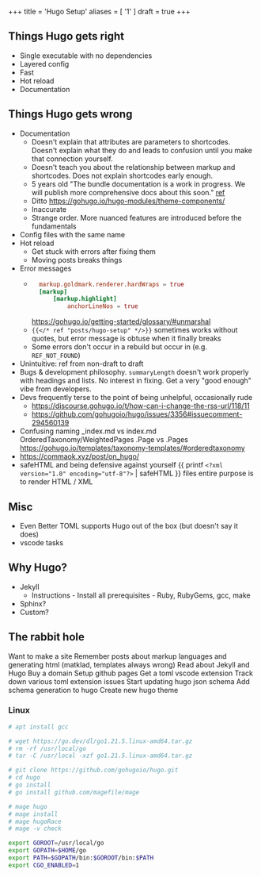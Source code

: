 +++
title = 'Hugo Setup'
aliases = [ '1' ]
draft = true
+++



## Things Hugo gets right
- Single executable with no dependencies
- Layered config
- Fast
- Hot reload
- Documentation

## Things Hugo gets wrong
- Documentation
	- Doesn't explain that attributes are parameters to shortcodes. Doesn't explain what they do and leads to confusion until you make that connection yourself.
	- Doesn't teach you about the relationship between markup and shortcodes. Does not explain shortcodes early enough.
	- 5 years old "The bundle documentation is a work in progress. We will publish more comprehensive docs about this soon." [ref](https://gohugo.io/content-management/organization/)
	- Ditto https://gohugo.io/hugo-modules/theme-components/
	- Inaccurate
	- Strange order. More nuanced features are introduced before the fundamentals
- Config files with the same name
- Hot reload
	- Get stuck with errors after fixing them
	- Moving posts breaks things
- Error messages
	- ```toml {#TomlConfig}
		markup.goldmark.renderer.hardWraps = true
		[markup]
			[markup.highlight]
				anchorLineNos = true
		```
		https://gohugo.io/getting-started/glossary/#unmarshal
	- `{{</* ref "posts/hugo-setup" */>}}` sometimes works without quotes, but error message is obtuse when it finally breaks
	- Some errors don't occur in a rebuild but occur in (e.g. `REF_NOT_FOUND`)
- Unintuitive: ref from non-draft to draft
- Bugs & development philosophy. `summaryLength` doesn't work properly with headings and lists. No interest in fixing. Get a very "good enough" vibe from developers.
- Devs frequently terse to the point of being unhelpful, occasionally rude
	- https://discourse.gohugo.io/t/how-can-i-change-the-rss-url/118/11
	- https://github.com/gohugoio/hugo/issues/3356#issuecomment-294560139
- Confusing naming
	_index.md vs index.md
	OrderedTaxonomy/WeightedPages .Page vs .Pages https://gohugo.io/templates/taxonomy-templates/#orderedtaxonomy
- https://commaok.xyz/post/on_hugo/
- safeHTML and being defensive against yourself
	{{ printf `<?xml version="1.0" encoding="utf-8"?>` | safeHTML }}
	files entire purpose is to render HTML / XML

## Misc
- Even Better TOML supports Hugo out of the box (but doesn't say it does)
- vscode tasks

## Why Hugo?
- Jekyll
	- Instructions - Install all prerequisites - Ruby, RubyGems, gcc, make
- Sphinx?
- Custom?

## The rabbit hole
Want to make a site
Remember posts about markup languages and generating html (matklad, templates always wrong)
Read about Jekyll and Hugo
Buy a domain
Setup github pages
Get a toml vscode extension
Track down various toml extension issues
Start updating hugo json schema
Add schema generation to hugo
Create new hugo theme

### Linux
```bash {#LinuxInstall}
# apt install gcc

# wget https://go.dev/dl/go1.21.5.linux-amd64.tar.gz
# rm -rf /usr/local/go
# tar -C /usr/local -xzf go1.21.5.linux-amd64.tar.gz

# git clone https://github.com/gohugoio/hugo.git
# cd hugo
# go install
# go install github.com/magefile/mage

# mage hugo
# mage install
# mage hugoRace
# mage -v check

export GOROOT=/usr/local/go
export GOPATH=$HOME/go
export PATH=$GOPATH/bin:$GOROOT/bin:$PATH
export CGO_ENABLED=1
```
